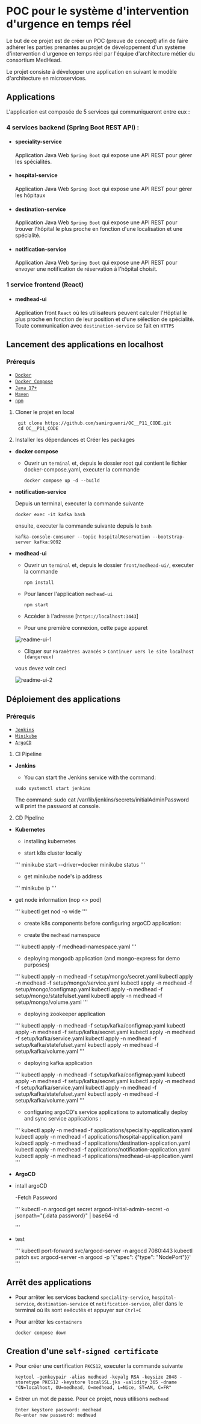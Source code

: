 # POC pour le système d'intervention d'urgence en temps réel

Le but de ce projet est de créer un POC (preuve de concept) afin de faire adhérer les parties prenantes au projet de développement d'un système d'intervention d'urgence en temps réel par l'équipe d'architecture métier du consortium MedHead.

Le projet consiste à développer une application en suivant le modèle d'architecture en microservices.

## Applications

L'application est composée de 5 services qui communiqueront entre eux :

### 4 services backend (Spring Boot REST API) :

- #### speciality-service

  Application Java Web `Spring Boot` qui expose une API REST pour gérer les spécialités.

- #### hospital-service

  Application Java Web `Spring Boot` qui expose une API REST pour gérer les hôpitaux

- #### destination-service

  Application Java Web `Spring Boot` qui expose une API REST pour trouver l'hôpital le plus proche en fonction d'une localisation et une spécialité.

- #### notification-service

  Application Java Web `Spring Boot` qui expose une API REST pour envoyer une notification de réservation à l'hôpital choisit.

### 1 service frontend (React)

- #### medhead-ui

  Application front `React` où les utilisateurs peuvent calculer l'Hôptial le plus proche en fonction de leur position et d'une sélection de spécialité. Toute communication avec `destination-service` se fait en `HTTPS`

## Lancement des applications en localhost

### Prérequis

- [`Docker`](https://docs.docker.com/get-docker/)
- [`Docker Compose`](https://docs.docker.com/compose/install/)
- [`Java 17+`](https://www.oracle.com/java/technologies/downloads/#java17)
- [`Maven`](https://maven.apache.org/install.html)
- [`npm`](https://docs.npmjs.com/downloading-and-installing-node-js-and-npm)

1. Cloner le projet en local

   ```
    git clone https://github.com/samirguemri/OC__P11_CODE.git
    cd OC__P11_CODE
   ```

2. Installer les dépendances et Créer les packages

- **docker compose**

  - Ouvrir un `terminal` et, depuis le dossier root qui contient le fichier docker-compose.yaml, executer la commande

    ```
    docker compose up -d --build
    ```

- **notification-service**

  Depuis un terminal, executer la commande suivante

  ```
  docker exec -it kafka bash
  ```

  ensuite, executer la commande suivante depuis le `bash`

  ```
  kafka-console-consumer --topic hospitalReservation --bootstrap-server kafka:9092
  ```

- **medhead-ui**

  - Ouvrir un `terminal` et, depuis le dossier `front/medhead-ui/`, executer la commande

    ```
    npm install
    ```

  - Pour lancer l'application `medhead-ui`

    ```
    npm start
    ```

  - Accéder à l'adresse [`https://localhost:3443`]

  - Pour une première connexion, cette page apparet

  ![readme-ui-1](ressource/images/readme-ui-1.png)

  - Cliquer sur `Paramètres avancés` > `Continuer vers le site localhost (dangereux)`

  vous devez voir ceci

  ![readme-ui-2](ressource/images/readme-ui-2.png)

## Déploiement des applications

### Prérequis

- [`Jenkins`](https://www.jenkins.io/doc/book/installing/)
- [`Minikube`](https://minikube.sigs.k8s.io/docs/start/)
- [`ArgoCD`](https://argo-cd.readthedocs.io/en/stable/getting_started/)

1. CI Pipeline

- **Jenkins**

  - You can start the Jenkins service with the command:

  ```
  sudo systemctl start jenkins
  ```

  The command: sudo cat /var/lib/jenkins/secrets/initialAdminPassword will print the password at console.

2. CD Pipeline

- **Kubernetes**

  - installing kubernetes

  - start k8s cluster locally

  '''
  minikube start --driver=docker
  minikube status
  '''

  - get minikube node's ip address

  '''
  minikube ip
  '''

- get node information (nop <> pod)

  '''
  kubectl get nod -o wide
  '''

  - create k8s components before configuring argoCD application:

  - create the `medhead` namespace

  '''
  kubectl apply -f medhead-namespace.yaml
  '''

  - deploying mongodb application (and mongo-express for demo purposes)

  '''
  kubectl apply -n medhead -f setup/mongo/secret.yaml
  kubectl apply -n medhead -f setup/mongo/service.yaml
  kubectl apply -n medhead -f setup/mongo/configmap.yaml
  kubectl apply -n medhead -f setup/mongo/statefulset.yaml
  kubectl apply -n medhead -f setup/mongo/volume.yaml
  '''

  - deploying zookeeper application

  '''
  kubectl apply -n medhead -f setup/kafka/configmap.yaml
  kubectl apply -n medhead -f setup/kafka/secret.yaml
  kubectl apply -n medhead -f setup/kafka/service.yaml
  kubectl apply -n medhead -f setup/kafka/statefulset.yaml
  kubectl apply -n medhead -f setup/kafka/volume.yaml
  '''

  - deploying kafka application

  '''
  kubectl apply -n medhead -f setup/kafka/configmap.yaml
  kubectl apply -n medhead -f setup/kafka/secret.yaml
  kubectl apply -n medhead -f setup/kafka/service.yaml
  kubectl apply -n medhead -f setup/kafka/statefulset.yaml
  kubectl apply -n medhead -f setup/kafka/volume.yaml
  '''

  - configuring argoCD's service applications to automatically deploy and sync service applications :

  '''
  kubectl apply -n medhead -f applications/speciality-application.yaml
  kubectl apply -n medhead -f applications/hospital-application.yaml
  kubectl apply -n medhead -f applications/destination-application.yaml
  kubectl apply -n medhead -f applications/notification-application.yaml
  kubectl apply -n medhead -f applications/medhead-ui-application.yaml
  '''

- **ArgoCD**

- intall argoCD

  -Fetch Password

  '''
  kubectl -n argocd get secret argocd-initial-admin-secret -o jsonpath="{.data.password}" | base64 -d

  '''

- test

  '''
  kubectl port-forward svc/argocd-server -n argocd 7080:443
  kubectl patch svc argocd-server -n argocd -p '{"spec": {"type": "NodePort"}}'
  '''

## Arrêt des applications

- Pour arrêter les services backend `speciality-service`, `hospital-service`, `destination-service` et `notification-service`, aller dans le terminal où ils sont exécutés et appuyer sur `Ctrl+C`

- Pour arrêter les `containers`

  ```
  docker compose down
  ```

## Creation d'une `self-signed certificate`

- Pour créer une certification `PKCS12`, executer la commande suivante

  ```
  keytool -genkeypair -alias medhead -keyalg RSA -keysize 2048 -storetype PKCS12 -keystore localSSL.jks -validity 365 -dname "CN=localhost, OU=medhead, O=medhead, L=Nice, ST=AM, C=FR"
  ```

- Entrer un mot de passe. Pour ce projet, nous utilisons `medhead`

  ```
  Enter keystore password: medhead
  Re-enter new password: medhead
  ```
